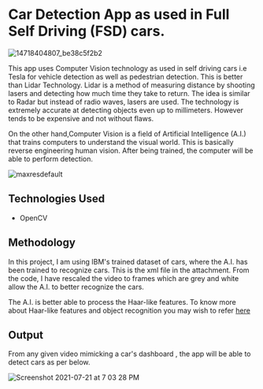 # Car Detection App as used in Full Self Driving (FSD) cars.

![14718404807_be38c5f2b2](https://user-images.githubusercontent.com/77420780/126481426-616f8f2d-0dc3-41f5-9442-3c6f473b2d20.jpg)

This app uses Computer Vision technology as used in self driving cars i.e Tesla for vehicle detection as well as pedestrian detection. This is better than Lidar Technology. Lidar is a method of measuring distance by shooting lasers and detecting how much time they take to return. The idea is similar to Radar but instead of radio waves, lasers are used. The technology is extremely accurate at detecting objects even up to millimeters. However tends to be expensive and not without flaws.

On the other hand,Computer Vision is a field of Artificial Intelligence (A.I.) that trains computers to understand the visual world. This is basically reverse engineering human vision. After being trained, the computer will be able to perform detection.

![maxresdefault](https://user-images.githubusercontent.com/77420780/126481784-e15ae5cb-2a45-40db-815a-c0c619e167e6.jpg)



## Technologies Used
* OpenCV 


## Methodology
In this project, I am using IBM's trained dataset of cars, where the A.I. has been trained to recognize cars. This is the xml file in the attachment. From the code, I have rescaled the video to frames which are grey and white allow the A.I. to better recognize the cars.

The A.I. is better able to process the Haar-like features.
To know more about Haar-like features and object recognition you may wish to refer [here](https://en.wikipedia.org/wiki/Haar-like_feature#:~:text=Haar-like%20features%20are%20digital%20image%20features%20used%20in,were%20used%20in%20the%20first%20real-time%20face%20detector.)


## Output

From any given video mimicking a car's dashboard , the app will be able to detect cars as per below.

![Screenshot 2021-07-21 at 7 03 28 PM](https://user-images.githubusercontent.com/77420780/126480987-4b6aa70c-e46a-4378-9fa1-f0612b614aed.png)


